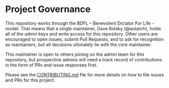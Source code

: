 # Project Governance

This repository works through the BDFL – Benevolent Dictator For Life - model. That means that a
single maintainer, Dave Rolsky (@autarch), holds all of the admin keys and write access for this
repository. Other users are encouraged to open issues, submit Pull Requests, and to ask for
recognition as maintainers, but all decisions ultimately lie with the core maintainer.

This maintainer is open to others joining on the admin team for this repository, but prospective
admins will need a track record of contributions in the form of PRs and issue responses first.

Please see the [CONTRIBUTING.md](CONTRIBUTING.md) file for more details on how to file issues and
PRs for this project.

